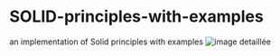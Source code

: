 # SOLID-principles-with-examples
an implementation of Solid principles with examples
<img src="https://miro.medium.com/max/3726/1*_2VuQVU_q7yp4-hU_eWw1g.png" alt="image detaillée">
